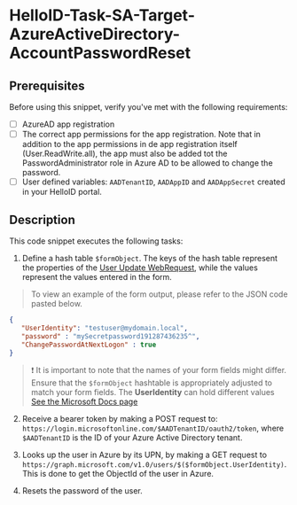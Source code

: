 
# HelloID-Task-SA-Target-AzureActiveDirectory-AccountPasswordReset

## Prerequisites
Before using this snippet, verify you've met with the following requirements:

- [ ] AzureAD app registration
- [ ] The correct app permissions for the app registration.
      Note that in addition to the app permissions in de app registration itself (User.ReadWrite.all), the app must also be added tot the PasswordAdministrator role in Azure AD to be allowed to change the password.
- [ ] User defined variables: `AADTenantID`, `AADAppID` and `AADAppSecret` created in your HelloID portal.

## Description

This code snippet executes the following tasks:

1. Define a hash table `$formObject`. The keys of the hash table represent the properties of the [User Update WebRequest](https://learn.microsoft.com/en-us/graph/api/user-update?view=graph-rest-1.0&tabs=http#response-2), while the values represent the values entered in the form.

> To view an example of the form output, please refer to the JSON code pasted below.

```json
{
   "UserIdentity": "testuser@mydomain.local",
   "password" : "mySecretpassword191287436235^",
   "ChangePasswordAtNextLogon" : true
}
```

> :exclamation: It is important to note that the names of your form fields might differ. Ensure that the `$formObject` hashtable is appropriately adjusted to match your form fields.
> The **UserIdentity** can hold different values [See the Microsoft Docs page](https://learn.microsoft.com/en-us/graph/api/user-get?view=graph-rest-1.0&tabs=http#http-request)

2. Receive a bearer token by making a POST request to: `https://login.microsoftonline.com/$AADTenantID/oauth2/token`, where `$AADTenantID` is the ID of your Azure Active Directory tenant.

3. Looks up the user in Azure by its UPN, by making a GET request to `https://graph.microsoft.com/v1.0/users/$($formObject.UserIdentity)`.  This is done to get the ObjectId of the user in Azure.

4. Resets the password of the user.
